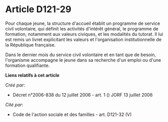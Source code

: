 # Article D121-29

Pour chaque jeune, la structure d'accueil établit un programme de service civil volontaire, qui définit les activités
d'intérêt général, le programme de formation, notamment aux valeurs civiques, et les modalités du tutorat. Il lui est remis
un livret explicitant les valeurs et l'organisation institutionnelle de la République française.

Dans le dernier mois du service civil volontaire et en tant que de besoin, l'organisme accompagne le jeune dans sa recherche
d'un emploi ou d'une formation qualifiante.

**Liens relatifs à cet article**

_Créé par_:

  - Décret n°2006-838 du 12 juillet 2006 - art. 1 () JORF 13 juillet 2006

_Cité par_:

  - Code de l'action sociale et des familles - art. D121-32 (V)
